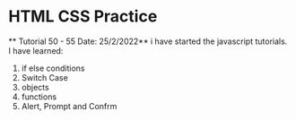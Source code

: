 # HTML CSS Practice

**  Tutorial 50 - 55  Date: 25/2/2022**
i have started the javascript tutorials.
I have learned:
1) if else conditions
2) Switch Case
3) objects
4) functions
5) Alert, Prompt and Confrm
